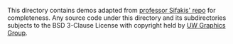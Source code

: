 This directory contains demos adapted from [professor Sifakis' repo](https://github.com/uwgraphics/PhysicsBasedModeling-Demos) for completeness. Any source code under this directory and its subdirectories subjects to the BSD 3-Clause License with copyright held by [UW Graphics Group](https://github.com/uwgraphics).

